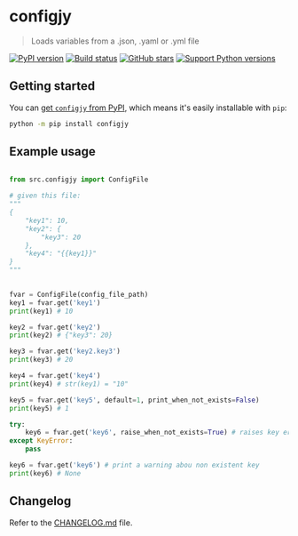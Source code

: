 # configjy

> Loads variables from a .json, .yaml or .yml file

[![PyPI version][pypi-image]][pypi-url]
[![Build status][build-image]][build-url]
[![GitHub stars][stars-image]][stars-url]
[![Support Python versions][versions-image]][versions-url]



## Getting started

You can [get `configjy` from PyPI](https://pypi.org/project/configjy),
which means it's easily installable with `pip`:

```bash
python -m pip install configjy
```


## Example usage

```python

from src.configjy import ConfigFile

# given this file:
"""
{
    "key1": 10,
    "key2": {
        "key3": 20
    },
    "key4": "{{key1}}"
}
"""

        
fvar = ConfigFile(config_file_path)
key1 = fvar.get('key1')
print(key1) # 10

key2 = fvar.get('key2')
print(key2) # {"key3": 20}

key3 = fvar.get('key2.key3')
print(key3) # 20

key4 = fvar.get('key4')
print(key4) # str(key1) = "10"

key5 = fvar.get('key5', default=1, print_when_not_exists=False)
print(key5) # 1

try:
    key6 = fvar.get('key6', raise_when_not_exists=True) # raises key error
except KeyError:
    pass

key6 = fvar.get('key6') # print a warning abou non existent key
print(key6) # None


```



## Changelog

Refer to the [CHANGELOG.md](https://github.com/henriquelino/configjy/blob/main/CHANGELOG.md) file.



<!-- Badges -->

[pypi-image]: https://img.shields.io/pypi/v/basic-return
[pypi-url]: https://pypi.org/project/basic-return/

[build-image]: https://github.com/henriquelino/configjy/actions/workflows/build.yaml/badge.svg
[build-url]: https://github.com/henriquelino/configjy/actions/workflows/build.yaml

[stars-image]: https://img.shields.io/github/stars/henriquelino/configjy
[stars-url]: https://github.com/henriquelino/configjy

[versions-image]: https://img.shields.io/pypi/pyversions/retimer
[versions-url]: https://pypi.org/project/retimer/

